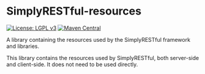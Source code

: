 # SimplyRESTful-resources
[![License: LGPL v3](https://img.shields.io/badge/License-LGPL%20v3-blue.svg?style=plastic)](https://www.gnu.org/licenses/lgpl-3.0)
[![Maven Central](https://maven-badges.herokuapp.com/maven-central/com.github.arucard21.simplyrestful/SimplyRESTful-resources/badge.svg?style=plastic)](https://maven-badges.herokuapp.com/maven-central/com.github.arucard21.simplyrestful/SimplyRESTful-resources)

A library containing the resources used by the SimplyRESTful framework and libraries.

This library contains the resources used by SimplyRESTful, both server-side and client-side. It does not need to be used directly.